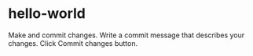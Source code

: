 # hello-world

Make and commit changes.
Write a commit message that describes your changes.
Click Commit changes button.

